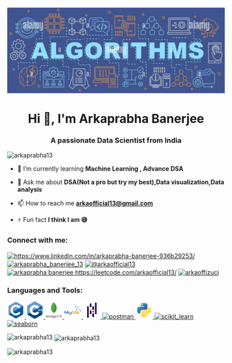 ![logo](https://github.com/Arkaprabha13/Arkaprabha13/blob/main/algorithms-word-concepts-banner-programming-data-structure-and-mining-machine-learning-coding-presentation-isolated-lettering-typography-with-li-2AH78NN.jpg)
<h1 align="center">Hi 👋, I'm Arkaprabha Banerjee</h1>
<h3 align="center">A passionate Data Scientist from India</h3>
<img="right" alt="coding" width="400 src="[D:\dowloads from google](https://user-images.githubusercontent.com/55389276/140866485-8fb1c876-9a8f-4d6a-98dc-08c4981eaf70.gif)">
<p align="left"> <img src="https://komarev.com/ghpvc/?username=arkaprabha13&label=Profile%20views&color=0e75b6&style=flat" alt="arkaprabha13" /> </p>

- 🌱 I’m currently learning **Machine Learning , Advance DSA**

- 💬 Ask me about **DSA(Not a pro but try my best),Data visualization,Data analysis**

- 📫 How to reach me **arkaofficial13@gmail.com**

- ⚡ Fun fact **I think I am 😅**

<h3 align="left">Connect with me:</h3>
<p align="left">
<a href="https://linkedin.com/in/https://www.linkedin.com/in/arkaprabha-banerjee-936b29253/" target="blank"><img align="center" src="https://raw.githubusercontent.com/rahuldkjain/github-profile-readme-generator/master/src/images/icons/Social/linked-in-alt.svg" alt="https://www.linkedin.com/in/arkaprabha-banerjee-936b29253/" height="30" width="40" /></a>
<a href="https://kaggle.com/arkaprabha_banerjee_13" target="blank"><img align="center" src="https://raw.githubusercontent.com/rahuldkjain/github-profile-readme-generator/master/src/images/icons/Social/kaggle.svg" alt="arkaprabha_banerjee_13" height="30" width="40" /></a>
<a href="https://www.hackerrank.com/@arkaofficial13" target="blank"><img align="center" src="https://raw.githubusercontent.com/rahuldkjain/github-profile-readme-generator/master/src/images/icons/Social/hackerrank.svg" alt="@arkaofficial13" height="30" width="40" /></a>
<a href="https://www.leetcode.com/arkaprabha banerjee https://leetcode.com/arkaofficial13/" target="blank"><img align="center" src="https://raw.githubusercontent.com/rahuldkjain/github-profile-readme-generator/master/src/images/icons/Social/leet-code.svg" alt="arkaprabha banerjee https://leetcode.com/arkaofficial13/" height="30" width="40" /></a>
<a href="https://auth.geeksforgeeks.org/user/arkaoffizucj" target="blank"><img align="center" src="https://raw.githubusercontent.com/rahuldkjain/github-profile-readme-generator/master/src/images/icons/Social/geeks-for-geeks.svg" alt="arkaoffizucj" height="30" width="40" /></a>
</p>

<h3 align="left">Languages and Tools:</h3>
<p align="left"> <a href="https://www.cprogramming.com/" target="_blank" rel="noreferrer"> <img src="https://raw.githubusercontent.com/devicons/devicon/master/icons/c/c-original.svg" alt="c" width="40" height="40"/> </a> <a href="https://www.w3schools.com/cpp/" target="_blank" rel="noreferrer"> <img src="https://raw.githubusercontent.com/devicons/devicon/master/icons/cplusplus/cplusplus-original.svg" alt="cplusplus" width="40" height="40"/> </a> <a href="https://www.mongodb.com/" target="_blank" rel="noreferrer"> <img src="https://raw.githubusercontent.com/devicons/devicon/master/icons/mongodb/mongodb-original-wordmark.svg" alt="mongodb" width="40" height="40"/> </a> <a href="https://www.mysql.com/" target="_blank" rel="noreferrer"> <img src="https://raw.githubusercontent.com/devicons/devicon/master/icons/mysql/mysql-original-wordmark.svg" alt="mysql" width="40" height="40"/> </a> <a href="https://pandas.pydata.org/" target="_blank" rel="noreferrer"> <img src="https://raw.githubusercontent.com/devicons/devicon/2ae2a900d2f041da66e950e4d48052658d850630/icons/pandas/pandas-original.svg" alt="pandas" width="40" height="40"/> </a> <a href="https://postman.com" target="_blank" rel="noreferrer"> <img src="https://www.vectorlogo.zone/logos/getpostman/getpostman-icon.svg" alt="postman" width="40" height="40"/> </a> <a href="https://www.python.org" target="_blank" rel="noreferrer"> <img src="https://raw.githubusercontent.com/devicons/devicon/master/icons/python/python-original.svg" alt="python" width="40" height="40"/> </a> <a href="https://scikit-learn.org/" target="_blank" rel="noreferrer"> <img src="https://upload.wikimedia.org/wikipedia/commons/0/05/Scikit_learn_logo_small.svg" alt="scikit_learn" width="40" height="40"/> </a> <a href="https://seaborn.pydata.org/" target="_blank" rel="noreferrer"> <img src="https://seaborn.pydata.org/_images/logo-mark-lightbg.svg" alt="seaborn" width="40" height="40"/> </a> </p>

<p><img align="left" src="https://github-readme-stats.vercel.app/api/top-langs?username=arkaprabha13&show_icons=true&locale=en&layout=compact" alt="arkaprabha13" /></p>

<p>&nbsp;<img align="center" src="https://github-readme-stats.vercel.app/api?username=arkaprabha13&show_icons=true&locale=en" alt="arkaprabha13" /></p>

<p><img align="center" src="https://github-readme-streak-stats.herokuapp.com/?user=arkaprabha13&" alt="arkaprabha13" /></p>
